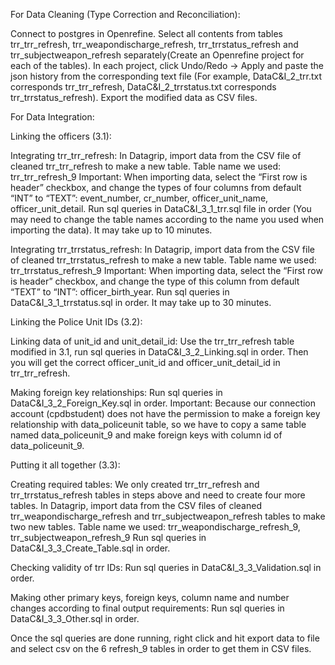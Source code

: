 For Data Cleaning (Type Correction and Reconciliation):

Connect to postgres in Openrefine.
Select all contents from tables trr_trr_refresh, trr_weapondischarge_refresh, trr_trrstatus_refresh and trr_subjectweapon_refresh separately(Create an Openrefine project for each of the tables).
In each project, click Undo/Redo -> Apply and paste the json history from the corresponding text file (For example, DataC&I_2_trr.txt corresponds trr_trr_refresh, DataC&I_2_trrstatus.txt corresponds trr_trrstatus_refresh).
Export the modified data as CSV files.


For Data Integration:

Linking the officers (3.1):

Integrating trr_trr_refresh:
In Datagrip, import data from the CSV file of cleaned trr_trr_refresh to make a new table.
Table name we used: trr_trr_refresh_9
Important: When importing data, select the “First row is header” checkbox, and change the types of four columns from default “INT” to “TEXT”: event_number, cr_number, officer_unit_name, officer_unit_detail.
Run sql queries in DataC&I_3_1_trr.sql file in order (You may need to change the table names according to the name you used when importing the data). It may take up to 10 minutes.

Integrating trr_trrstatus_refresh:
In Datagrip, import data from the CSV file of cleaned trr_trrstatus_refresh to make a new table.
Table name we used: trr_trrstatus_refresh_9
Important: When importing data, select the “First row is header” checkbox, and change the type of this column from default “TEXT” to “INT”: officer_birth_year.
Run sql queries in DataC&I_3_1_trrstatus.sql in order. It may take up to 30  minutes.


Linking the Police Unit IDs (3.2): 

Linking data of unit_id and unit_detail_id:
Use the trr_trr_refresh table modified in 3.1, run sql queries in DataC&I_3_2_Linking.sql in order.
Then you will get the correct officer_unit_id and officer_unit_detail_id in trr_trr_refresh.


Making foreign key relationships:
Run sql queries in DataC&I_3_2_Foreign_Key.sql in order.
Important: Because our connection account (cpdbstudent)  does not have the permission to make a foreign key relationship with data_policeunit table, so we have to copy a same table named data_policeunit_9 and make foreign keys with column id of data_policeunit_9.


Putting it all together (3.3):

Creating required tables:
We only created trr_trr_refresh and trr_trrstatus_refresh tables in steps above and need to create four more tables.
In Datagrip, import data from the CSV files of cleaned trr_weapondischarge_refresh and trr_subjectweapon_refresh tables to make two new tables.
Table name we used: trr_weapondischarge_refresh_9, trr_subjectweapon_refresh_9
Run sql queries in DataC&I_3_3_Create_Table.sql in order.

Checking validity of trr IDs:
Run sql queries in DataC&I_3_3_Validation.sql in order.

Making other primary keys, foreign keys, column name and number changes according to final output requirements:
Run sql queries in DataC&I_3_3_Other.sql in order.

Once the sql queries are done running, right click and hit export data to file and select csv on the 6 refresh_9 tables in order to get them in CSV files.
